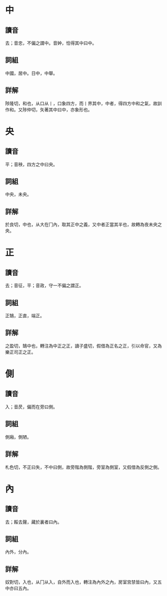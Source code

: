 # 中

## 讀音
去；音忠，不偏之謂中。音妕，恰得其中曰中。

## 詞組
中國，居中。日中，中舉。

## 詳解
陟隆切，和也，从口从丨，口象四方，而丨界其中，中者，得四方中和之氣，故訓作和。又陟仲切，矢著其中曰中，亦象形也。

# 央

## 讀音
平；音秧，四方之中曰央。

## 詞組
中央，未央。

## 詳解
於良切，中也，从大在冂內，取其正中之義，又中者正當其半也，故轉為夜未央之央。

# 正

## 讀音
去；音征，平；音政，守一不偏之謂正。

## 詞組
正鵠，正直，端正。

## 詳解
之盈切，鵠中也，轉注為中正之正，讀子盛切，假借為正名之正，引以命官，又為樂正司正之正。

# 側

## 讀音
入；音昃，偏而在旁曰側。

## 詞組
側廂，側陋。

## 詳解
札色切，不正曰失，不中曰側，故旁階為側階，旁室為側室，又假借為反側之側。

# 內

## 讀音
去；餒去聲，藏於裏者曰內。

## 詞組
內外，分內。

## 詳解
奴對切，入也，从冂从入，自外而入也，轉注為內外之內，房室宫禁皆曰內，又五中亦曰五內。

